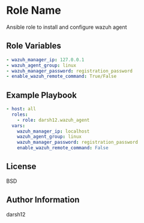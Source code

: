 Role Name
=========

Ansible role to install and configure wazuh agent


Role Variables
--------------

```yaml
- wazuh_manager_ip: 127.0.0.1
- wazuh_agent_group: linux
- wazuh_manager_password: registration_password
- enable_wazuh_remote_command: True/False
```


Example Playbook
----------------

```yaml
- host: all
  roles:
    - role: darsh12.wazuh_agent
  vars:
    wazuh_manager_ip: localhost
    wazuh_agent_group: linux
    wazuh_manager_password: registration_password
    enable_wazuh_remote_command: False
```

License
-------

BSD

Author Information
------------------

darsh12
